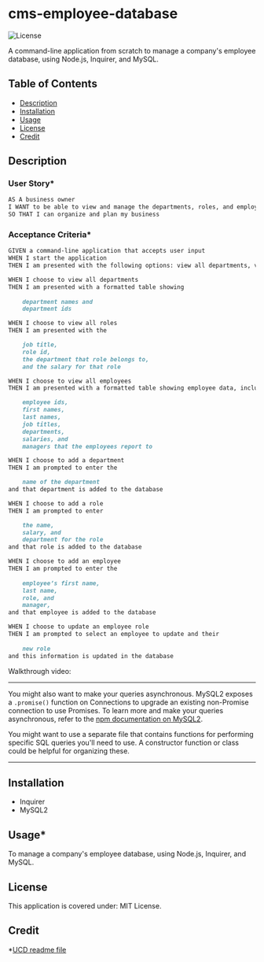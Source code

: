 # cms-employee-database

![License](https://img.shields.io/badge/License-MIT_License-lightblue.svg)

A command-line application from scratch to manage a company's employee database, using Node.js, Inquirer, and MySQL.

## Table of Contents

- [Description](#description)
- [Installation](#installation)
- [Usage](#usage)
- [License](#license)
- [Credit](#credit)

## Description

### User Story*

```md
AS A business owner
I WANT to be able to view and manage the departments, roles, and employees in my company
SO THAT I can organize and plan my business
```

### Acceptance Criteria*

```md
GIVEN a command-line application that accepts user input
WHEN I start the application
THEN I am presented with the following options: view all departments, view all roles, view all employees, add a department, add a role, add an employee, and update an employee role

WHEN I choose to view all departments
THEN I am presented with a formatted table showing 
    
    department names and 
    department ids

WHEN I choose to view all roles
THEN I am presented with the 

    job title, 
    role id, 
    the department that role belongs to, 
    and the salary for that role

WHEN I choose to view all employees
THEN I am presented with a formatted table showing employee data, including 

    employee ids, 
    first names, 
    last names, 
    job titles, 
    departments, 
    salaries, and 
    managers that the employees report to

WHEN I choose to add a department
THEN I am prompted to enter the 

    name of the department 
and that department is added to the database

WHEN I choose to add a role
THEN I am prompted to enter 

    the name, 
    salary, and 
    department for the role 
and that role is added to the database

WHEN I choose to add an employee
THEN I am prompted to enter the 
    
    employee’s first name, 
    last name, 
    role, and 
    manager, 
and that employee is added to the database

WHEN I choose to update an employee role
THEN I am prompted to select an employee to update and their 
    
    new role 
and this information is updated in the database 
```

Walkthrough video:

________________________________________________
You might also want to make your queries asynchronous. MySQL2 exposes a `.promise()` function on Connections to upgrade an existing non-Promise connection to use Promises. To learn more and make your queries asynchronous, refer to the [npm documentation on MySQL2](https://www.npmjs.com/package/mysql2).

You might want to use a separate file that contains functions for performing specific SQL queries you'll need to use. A constructor function or class could be helpful for organizing these. 
_________________________________________________________

## Installation

- Inquirer
- MySQL2

## Usage*

To manage a company's employee database, using Node.js, Inquirer, and MySQL.

## License

This application is covered under: MIT License.  

## Credit 

*[UCD readme file](https://git.bootcampcontent.com/University-of-California---Davis/UCD-VIRT-FSF-PT-09-2023-U-LOLC/-/blob/main/12-SQL/02-Challenge/README.md)
